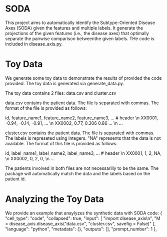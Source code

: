 # SODA
This project aims to automatically identify the Subtype-Oriented Disease Axes (SODA) given the features and multiple labels. It generate the projections of the given features (i.e., the disease axes) that optimally separate the pairwise comparison betweenthe given labels. THe code is included in disease_axis.py.

# Toy Data
We generate some toy data to demonstrate the results of provided the code provided. The toy data is generated via generate_data.py.

The toy data contains 2 files: data.csv and cluster.csv

data.csv contains the patient data. The file is separated with commas. The format of the file is provided as follows:
    
id,     feature_name1,  feature_name2,  feature_name3,     ... # header \n
XX0001,     -0.94,          -0.14,          -0.91,         ... \n
XX0002,     0.77,           0.306           0.86           ... \n
...

cluster.csv contains the patient data. The file is separated with commas. The labels is represeted using integers. "NA" represents that the data is not available. The format of this file is provided as follows:
    
id,         label_name1,    label_name2,    label_name3, ... # header \n
XX0001,         1,              2,              NA, \n
XX0002,         0,              2,              0, \n
...
    

The patients involved in both files are not necessarilly to be the same. The package will automatically match the data and the labels based on the patient id.

# Analyzing the Toy Data

We provide an example that anaylyzes the synthetic data with SODA code:
{
 "cell_type": "code",
 "collapsed": true,
 "input": [
  "import disease_axis\n",
  "M = disease_axis.disease_axis("data.csv", "cluster.csv", savefig = False)"
 ],
 "language": "python",
 "metadata": {},
 "outputs": [],
 "prompt_number": 1
},







